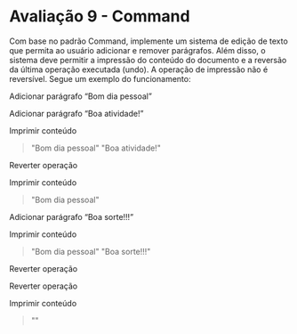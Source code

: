 # Avaliação 9 - Command

Com base no padrão Command, implemente um sistema de edição de texto que permita ao usuário adicionar e remover parágrafos.
Além disso, o sistema deve permitir a impressão do conteúdo do documento e a reversão da última operação executada (undo).
A operação de impressão não é reversível. Segue um exemplo do funcionamento:

Adicionar parágrafo “Bom dia pessoal”

Adicionar parágrafo “Boa atividade!”

Imprimir conteúdo
> "Bom dia pessoal"
> "Boa atividade!"

Reverter operação

Imprimir conteúdo
> "Bom dia pessoal"

Adicionar parágrafo “Boa sorte!!!”

Imprimir conteúdo
> "Bom dia pessoal"
> "Boa sorte!!!"

Reverter operação

Reverter operação

Imprimir conteúdo
> ""
